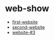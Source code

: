 # web-show

-   [first-website](https://bubblegone.github.io/web-show/first-website)
-   [second-website](https://bubblegone.github.io/web-show/second-website)
-   [website-#3](https://bubblegone.github.io/web-show/website-#3)
